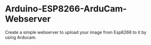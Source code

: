 # Arduino-ESP8266-ArduCam-Webserver

Create a simple webserver to upload your image from Esp8266 to it by using Arducam. 
